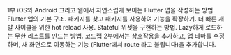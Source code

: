 
<!-- Flutter Korea Tutorials -->


1부
iOS와 Android 그리고 웹에서 자연스럽게 보이는 Flutter 앱을 작성하는 방법.
Flutter 앱의 기본 구조.
패키지를 찾고 패키지를 사용하여 기능을 확장하기.
더 빠른 개발 사이클을 위한 hot reload 사용.
Stateful 위젯을 구현하는 방법.
Lazy하게 로드하는 무한 리스트를 만드는 방법.
코드랩 2부에서는 상호작용을 추가하고, 앱 테마를 수정하며, 새 화면으로 이동하는 기능 (Flutter에서 route 라고 불립니다)을 추가합니다.

